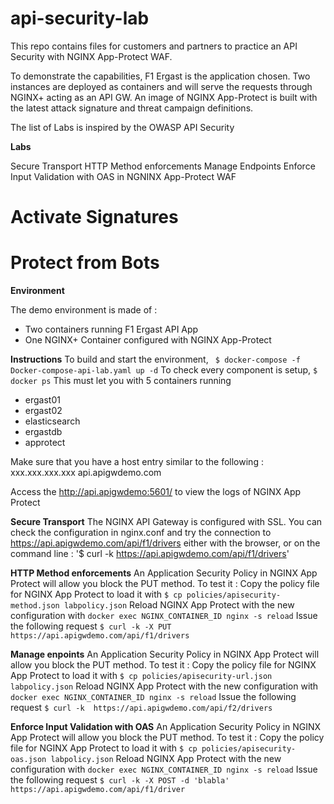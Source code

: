 # api-security-lab

<p>This repo contains files for customers and partners to practice an API Security with NGINX App-Protect WAF.</p>

To demonstrate the capabilities, F1 Ergast is the application chosen.
Two instances are deployed as containers and will serve the requests through NGINX+ acting as an API GW.
An image of NGINX App-Protect is built with the latest attack signature and threat campaign definitions.

The list of Labs is inspired by the OWASP API Security 

**Labs** 

Secure Transport
HTTP Method enforcements
Manage Endpoints
Enforce Input Validation with OAS in NGNINX App-Protect WAF
# Activate Signatures
# Protect from Bots

**Environment**

The demo environment is made of :
- Two containers running F1 Ergast API App
- One NGINX+ Container configured with NGINX App-Protect

**Instructions**
To build and start the environment, 
` $ docker-compose -f Docker-compose-api-lab.yaml up -d`
To check every component is setup,
`$ docker ps`
This must let you with 5 containers running 
- ergast01
- ergast02
- elasticsearch
- ergastdb
- approtect 

Make sure that you have a host entry similar to the following :
xxx.xxx.xxx.xxx api.apigwdemo.com

Access the http://api.apigwdemo:5601/ to view the logs of NGINX App Protect

**Secure Transport**
The NGINX API Gateway is configured with SSL. You can check the configuration in nginx.conf and try the connection to https://api.apigwdemo.com/api/f1/drivers either with the browser, or on the command line :
'$ curl -k  https://api.apigwdemo.com/api/f1/drivers'

**HTTP Method enforcements**
An Application Security Policy in NGINX App Protect will allow you block the PUT method. To test it :
Copy the policy file for NGINX App Protect to load it with
`$ cp policies/apisecurity-method.json labpolicy.json`
Reload NGINX App Protect with the new configuration with 
`docker exec NGINX_CONTAINER_ID nginx -s reload`
Issue the following request 
`$ curl -k -X PUT  https://api.apigwdemo.com/api/f1/drivers`

**Manage enpoints**
An Application Security Policy in NGINX App Protect will allow you block the PUT method. To test it :
Copy the policy file for NGINX App Protect to load it with
`$ cp policies/apisecurity-url.json labpolicy.json`
Reload NGINX App Protect with the new configuration with 
`docker exec NGINX_CONTAINER_ID nginx -s reload`
Issue the following request
`$ curl -k  https://api.apigwdemo.com/api/f2/drivers`

**Enforce Input Validation with OAS**
An Application Security Policy in NGINX App Protect will allow you block the PUT method. To test it :
Copy the policy file for NGINX App Protect to load it with
`$ cp policies/apisecurity-oas.json labpolicy.json`
Reload NGINX App Protect with the new configuration with 
`docker exec NGINX_CONTAINER_ID nginx -s reload`
Issue the following request
`$ curl -k -X POST -d 'blabla' https://api.apigwdemo.com/api/f1/driver`
